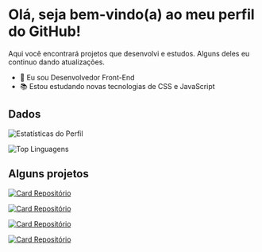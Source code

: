 # Olá, seja bem-vindo(a) ao meu perfil do GitHub!

Aqui você encontrará projetos que desenvolvi e estudos. Alguns deles eu continuo dando atualizações.

- :briefcase: Eu sou Desenvolvedor Front-End
- :books: Estou estudando novas tecnologias de CSS e JavaScript

## Dados
![Estatísticas do Perfil](https://github-readme-stats.vercel.app/api?username=fredericompereira&show_icons=true)

![Top Linguagens](https://github-readme-stats.vercel.app/api/top-langs/?username=fredericompereira&layout=compact)

## Alguns projetos
[![Card Repositório](https://github-readme-stats.vercel.app/api/pin/?username=fredericompereira&repo=projeto-android)](https://github.com/fredericompereira/projeto-android)

[![Card Repositório](https://github-readme-stats.vercel.app/api/pin/?username=fredericompereira&repo=projeto-cordel)](https://github.com/fredericompereira/projeto-cordel)

[![Card Repositório](https://github-readme-stats.vercel.app/api/pin/?username=fredericompereira&repo=projeto-login)](https://github.com/fredericompereira/projeto-login)

[![Card Repositório](https://github-readme-stats.vercel.app/api/pin/?username=fredericompereira&repo=projeto-noticias)](https://github.com/fredericompereira/projeto-noticias)
